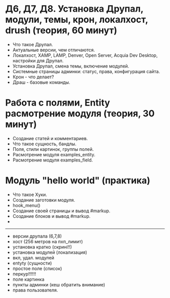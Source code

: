 # Д6, Д7, Д8. Установка Друпал, модули, темы, крон, локалхост, drush (теория, 60 минут)

 - Что такое Друпал.
 - Актуальные версии, чем отличаются.
 - Локалхост, XAMP, LAMP, Denver, Open Server, Acquia Dev Desktop, настройки для Друпал.
 - Установка Друпал, смена темы, включение модулей.
 - Системные страницы админки: статус, права, конфигурация сайта.
 - Крон - что делает?
 - Драш - базовые команды.

# Работа с полями, Entity расмотрение модуля (теория, 30 минут)

 - Создание статей и комментариев.
 - Что такое сущность, бандлы.
 - Поля, стили картинок, группы полей.
 - Расмотрение модуля examples_entity.
 - Расмотрение модуля examples_field.

# Модуль "hello world" (практика)

 - Что такое Хуки.
 - Создание заготовки модуля.
 - hook_menu()
 - Создание своей страницы и вывод #markup.
 - Создание блоков и вывод #markup.
 - 
 

------------------------------------------------------------

 - версии друпала (6,7,8)
 - хост (256 метров на пхп_лимит)
 - установка кратко (скрині!!)
 - установка модулей (локализация)
 - вкл, удал. модулей
 - entyty (сущности)
 - простое поле (список)
 - перкур!!!!!!
 - поле картинка
 - пункты админки (кеш обратить внимание)
 - права пользователя.
